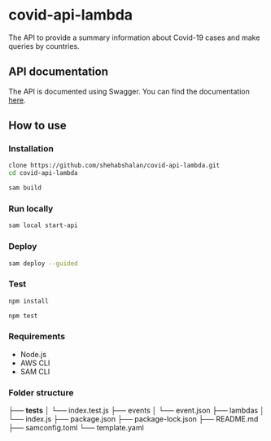 # covid-api-lambda

The API to provide a summary information about Covid-19 cases and make queries by countries.

## API documentation

<!-- make a link to this https://app.swaggerhub.com/apis-docs/shehabshalan/COVID/1.0 -->

The API is documented using Swagger. You can find the documentation [here](https://app.swaggerhub.com/apis-docs/shehabshalan/COVID/1.0).

## How to use

### Installation

```bash
clone https://github.com/shehabshalan/covid-api-lambda.git
cd covid-api-lambda
```

```bash
sam build
```

### Run locally

```bash
sam local start-api
```

### Deploy

```bash
sam deploy --guided
```

### Test

```bash
npm install
```

```bash
npm test
```

### Requirements

- Node.js
- AWS CLI
- SAM CLI

### Folder structure

├── **tests**
│ └── index.test.js
├── events
│ └── event.json
├── lambdas
│ └── index.js
├── package.json
├── package-lock.json
├── README.md
├── samconfig.toml
└── template.yaml
